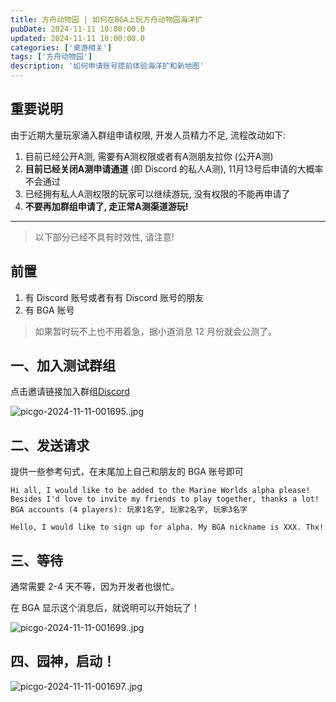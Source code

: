 ```yaml
---
title: 方舟动物园 | 如何在BGA上玩方舟动物园海洋扩
pubDate: 2024-11-11 10:00:00.0
updated: 2024-11-11 10:00:00.0
categories: ['桌游相关']
tags: ['方舟动物园']
description: '如何申请账号提前体验海洋扩和新地图'
---
```


## 重要说明

由于近期大量玩家涌入群组申请权限, 开发人员精力不足, 流程改动如下:

1. 目前已经公开A测, 需要有A测权限或者有A测朋友拉你 (公开A测)
2. **目前已经关闭A测申请通道** (即 Discord 的私人A测), 11月13号后申请的大概率不会通过
3. 已经拥有私人A测权限的玩家可以继续游玩, 没有权限的不能再申请了
4. **不要再加群组申请了, 走正常A测渠道游玩!**

---
> 以下部分已经不具有时效性, 请注意!

## 前置

1. 有 Discord 账号或者有有 Discord 账号的朋友
2. 有 BGA 账号

> 如果暂时玩不上也不用着急，据小道消息 12 月份就会公测了。

## 一、加入测试群组

点击邀请链接加入群组[Discord](https://discord.gg/8ffMZATB)

![picgo-2024-11-11-001695..jpg](https://ender-picgo.oss-cn-shenzhen.aliyuncs.com/img/picgo-2024-11-11-001695..jpg)

## 二、发送请求

提供一些参考句式，在末尾加上自己和朋友的 BGA 账号即可

```
Hi all, I would like to be added to the Marine Worlds alpha please! Besides I'd love to invite my friends to play together, thanks a lot!
BGA accounts (4 players): 玩家1名字, 玩家2名字, 玩家3名字
```

```
Hello, I would like to sign up for alpha. My BGA nickname is XXX. Thx!
```

## 三、等待

通常需要 2-4 天不等，因为开发者也很忙。

在 BGA 显示这个消息后，就说明可以开始玩了！

![picgo-2024-11-11-001699..jpg](https://ender-picgo.oss-cn-shenzhen.aliyuncs.com/img/picgo-2024-11-11-001699..jpg)


## 四、园神，启动！


![picgo-2024-11-11-001697..jpg](https://ender-picgo.oss-cn-shenzhen.aliyuncs.com/img/picgo-2024-11-11-001697..jpg)

